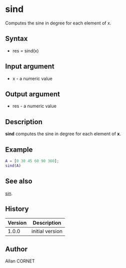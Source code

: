 # sind

Computes the sine in degree for each element of x.

## Syntax

- res = sind(x)

## Input argument

- x - a numeric value

## Output argument

- res - a numeric value

## Description

<b>sind</b> computes the sine in degree for each element of <b>x</b>.

## Example

```matlab
A = [0 30 45 60 90 360];
sind(A)
```

## See also

[sin](sin.md).

## History

| Version | Description     |
| ------- | --------------- |
| 1.0.0   | initial version |

## Author

Allan CORNET
